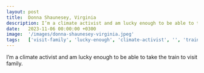 ```yaml
---
layout: post
title:  Donna Shaunesey, Virginia
description: I’m a climate activist and am lucky enough to be able to take the train to visit family....
date:   2023-11-06 00:00:00 +0300
image:  '/images/donna-shaunesey-virginia.jpeg'
tags:   ['visit-family', 'lucky-enough', 'climate-activist', '', 'train', 'take', 'able']
---
```

I’m a climate activist and am lucky enough to be able to take the train to visit family.

